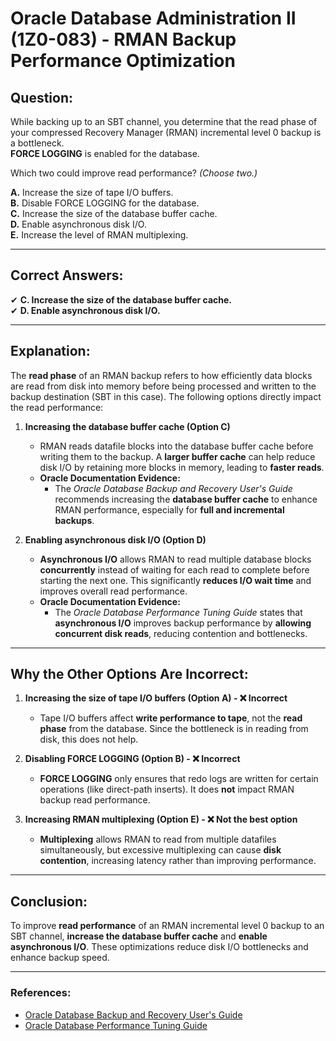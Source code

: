 # Oracle Database Administration II (1Z0-083) - RMAN Backup Performance Optimization

## Question:
While backing up to an SBT channel, you determine that the read phase of your compressed Recovery Manager (RMAN) incremental level 0 backup is a bottleneck.  
**FORCE LOGGING** is enabled for the database.  

Which two could improve read performance? *(Choose two.)*

**A.** Increase the size of tape I/O buffers.  
**B.** Disable FORCE LOGGING for the database.  
**C.** Increase the size of the database buffer cache.  
**D.** Enable asynchronous disk I/O.  
**E.** Increase the level of RMAN multiplexing.  

---

## Correct Answers:  
✔ **C. Increase the size of the database buffer cache.**  
✔ **D. Enable asynchronous disk I/O.**  

---

## Explanation:

The **read phase** of an RMAN backup refers to how efficiently data blocks are read from disk into memory before being processed and written to the backup destination (SBT in this case). The following options directly impact the read performance:

1. **Increasing the database buffer cache (Option C)**
   - RMAN reads datafile blocks into the database buffer cache before writing them to the backup. A **larger buffer cache** can help reduce disk I/O by retaining more blocks in memory, leading to **faster reads**.
   - **Oracle Documentation Evidence:**  
     - The *Oracle Database Backup and Recovery User's Guide* recommends increasing the **database buffer cache** to enhance RMAN performance, especially for **full and incremental backups**.

2. **Enabling asynchronous disk I/O (Option D)**
   - **Asynchronous I/O** allows RMAN to read multiple database blocks **concurrently** instead of waiting for each read to complete before starting the next one. This significantly **reduces I/O wait time** and improves overall read performance.
   - **Oracle Documentation Evidence:**  
     - The *Oracle Database Performance Tuning Guide* states that **asynchronous I/O** improves backup performance by **allowing concurrent disk reads**, reducing contention and bottlenecks.

---

## Why the Other Options Are Incorrect:

1. **Increasing the size of tape I/O buffers (Option A) - ❌ Incorrect**
   - Tape I/O buffers affect **write performance to tape**, not the **read phase** from the database. Since the bottleneck is in reading from disk, this does not help.

2. **Disabling FORCE LOGGING (Option B) - ❌ Incorrect**
   - **FORCE LOGGING** only ensures that redo logs are written for certain operations (like direct-path inserts). It does **not** impact RMAN backup read performance.

3. **Increasing RMAN multiplexing (Option E) - ❌ Not the best option**
   - **Multiplexing** allows RMAN to read from multiple datafiles simultaneously, but excessive multiplexing can cause **disk contention**, increasing latency rather than improving performance.

---

## Conclusion:
To improve **read performance** of an RMAN incremental level 0 backup to an SBT channel, **increase the database buffer cache** and **enable asynchronous I/O**. These optimizations reduce disk I/O bottlenecks and enhance backup speed.

---
### References:
- [Oracle Database Backup and Recovery User's Guide](https://docs.oracle.com/en/database/oracle/oracle-database/19/bradv/index.html)
- [Oracle Database Performance Tuning Guide](https://docs.oracle.com/en/database/oracle/oracle-database/19/tgsql/index.html)
